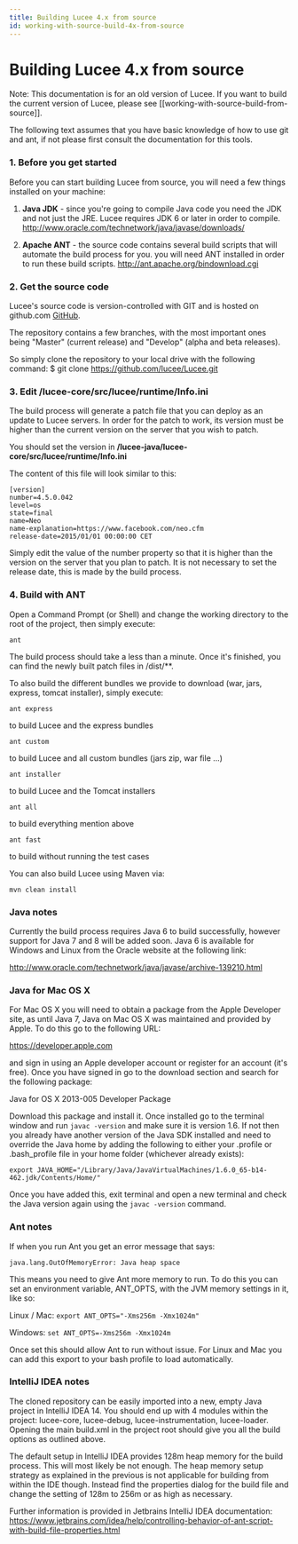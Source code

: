 ```yaml
---
title: Building Lucee 4.x from source
id: working-with-source-build-4x-from-source
---
```


# Building Lucee 4.x from source #

Note: This documentation is for an old version of Lucee. If you want to build the current version of Lucee, please see [[working-with-source-build-from-source]].

The following text assumes that you have basic knowledge of how to use git and ant, if not please first consult the documentation for this tools.

### 1. Before you get started

Before you can start building Lucee from source, you will need a few things installed on your machine:

1. **Java JDK** - since you're going to compile Java code you need the JDK and not just the JRE.  Lucee requires JDK 6 or later in order to compile.  <http://www.oracle.com/technetwork/java/javase/downloads/>

1. **Apache ANT** - the source code contains several build scripts that will automate the build process for you. you will need ANT installed in order to run these build scripts. <http://ant.apache.org/bindownload.cgi>

### 2. Get the source code

Lucee's source code is version-controlled with GIT and is hosted on github.com [GitHub](https://github.com/lucee/lucee).

The repository contains a few branches, with the most important ones being "Master" (current release) and "Develop" (alpha and beta releases).

So simply clone the repository to your local drive with the following command:
$ git clone <https://github.com/lucee/Lucee.git>

### 3. Edit /lucee-core/src/lucee/runtime/Info.ini

The build process will generate a patch file that you can deploy as an update to Lucee servers. In order for the patch to work, its version must be higher than the current version on the server that you wish to patch.

You should set the version in **/lucee-java/lucee-core/src/lucee/runtime/Info.ini**

The content of this file will look similar to this:

    [version]
    number=4.5.0.042
    level=os
    state=final
    name=Neo
    name-explanation=https://www.facebook.com/neo.cfm
    release-date=2015/01/01 00:00:00 CET

Simply edit the value of the number property so that it is higher than the version on the server that you plan to patch.
It is not necessary to set the release date, this is made by the build process.

### 4. Build with ANT

Open a Command Prompt (or Shell) and change the working directory to the root of the project, then simply execute:

    ant

The build process should take a less than a minute.  Once it's finished, you can find the newly built patch files in /dist/**.

To also build the different bundles we provide to download (war, jars, express, tomcat installer), simply execute:

    ant express

to build Lucee and the express bundles

    ant custom

to build Lucee and all custom bundles (jars zip, war file ...)

    ant installer

to build Lucee and the Tomcat installers

    ant all

to build everything mention above

    ant fast

to build without running the test cases

You can also build Lucee using Maven via:

    mvn clean install

### Java notes

Currently the build process requires Java 6 to build successfully, however support for Java 7 and 8 will be added soon. Java 6 is available for Windows and Linux from the Oracle website at the following link:

<http://www.oracle.com/technetwork/java/javase/archive-139210.html>

### Java for Mac OS X

For Mac OS X you will need to obtain a package from the Apple Developer site, as until Java 7, Java on Mac OS X was maintained and provided by Apple. To do this go to the following URL:

<https://developer.apple.com>

and sign in using an Apple developer account or register for an account (it's free). Once you have signed in go to the download section and search for the following package:

Java for OS X 2013-005 Developer Package

Download this package and install it. Once installed go to the terminal window and run ```javac -version``` and make sure it is version 1.6. If not then you already have another version of the Java SDK installed and need to override the Java home by adding the following to either your .profile or .bash_profile file in your home folder (whichever already exists):

    export JAVA_HOME="/Library/Java/JavaVirtualMachines/1.6.0_65-b14-462.jdk/Contents/Home/"

Once you have added this, exit terminal and open a new terminal and check the Java version again using the `javac -version` command.

### Ant notes

If when you run Ant you get an error message that says:

    java.lang.OutOfMemoryError: Java heap space

This means you need to give Ant more memory to run. To do this you can set an environment variable, ANT_OPTS, with the JVM memory settings in it, like so:

Linux / Mac: `export ANT_OPTS="-Xms256m -Xmx1024m"`

Windows: `set ANT_OPTS=-Xms256m -Xmx1024m`

Once set this should allow Ant to run without issue. For Linux and Mac you can add this export to your bash profile to load automatically.

### IntelliJ IDEA notes

The cloned repository can be easily imported into a new, empty Java project in IntelliJ IDEA 14. You should end up with 4 modules within the project: lucee-core, lucee-debug, lucee-instrumentation, lucee-loader. Opening the main build.xml in the project root should give you all the build options as outlined above.

The default setup in IntelliJ IDEA provides 128m heap memory for the build process. This will most likely be not enough. The heap memory setup strategy as explained in the previous is not applicable for building from within the IDE though. Instead find the properties dialog for the build file and change the setting of 128m to 256m or as high as necessary.

Further information is provided in Jetbrains IntelliJ IDEA documentation: <https://www.jetbrains.com/idea/help/controlling-behavior-of-ant-script-with-build-file-properties.html>
